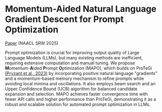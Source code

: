# Momentum-Aided Natural Language Gradient Descent for Prompt Optimization

[Paper](https://arxiv.org/abs/2410.19499) (NAACL SRW 2025)

Prompt optimization is crucial for improving output quality of Large Language Models (LLMs), but many existing methods are inefficient, requiring extensive computation and manual tuning. We propose **M**omentum-**A**ided **P**rompt **O**ptimization (MAPO), which builds on ProTeGi [(Pryzant et al., 2023)](https://arxiv.org/abs/2305.03495) by incorporating positive natural language "gradients" and a momentum-based memory mechanism to refine prompts while avoiding local minima and oscillations. It also employs beam search and an Upper Confidence Bound (UCB) algorithm for balanced candidate expansion and selection. MAPO achieves faster convergence time with fewer API calls and higher performance than ProTeGi, demonstrating it as a robust and scalable solution for automated prompt optimization in LLMs.

